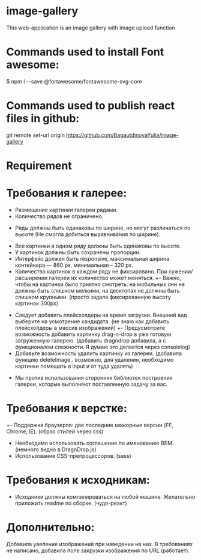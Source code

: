 # image-gallery

This web-application is an image gallery with image upload function

# Commands used to install Font awesome:

$ npm i --save @fortawesome/fontawesome-svg-core

# Commands used to publish react files in github:

git remote set-url origin https://github.com/BagautdinovaYulia/image-gallery


# Requirement

# Требования к галерее:

+ Размещение картинки галереи рядами.
+ Количество рядов не ограничено.
- Ряды должны быть одинаковы по ширине, но могут различаться по высоте
    (Не смогла добиться выравнивания по ширине).
+ Все картинки в одном ряду должны быть одинаковы по высоте.
+ У картинок должны быть сохранены пропорции.
+ Интерфейс должен быть responsive, максимальная ширина контейнера — 860 px, минимальная – 320 px.
+ Количество картинок в каждом ряду не фиксировано. При сужении/расширении галереи их количество может меняться. 
+- Важно, чтобы на картинки было приятно смотреть: на мобильных они не должны быть слишком мелкими, на десктопах не должны быть слишком крупными.
    (просто задала фиксированную высоту картинок 300px)
- Следует добавить плейсхолдеры на время загрузки. Внешний вид выберите на усмотрение кандидата.
    (не знаю как добавить плейсхолдеры в массив изображений)
+- Предусмотрите  возможность добавить картинку drag-n-drop в уже готовую загруженную галерею.
    (добавить dragndrop добавила, а с функционалом сложности. Я думаю это делается через consolelog)
- Добавьте возможность удалить картинку из галереи.
    (добавила функцию deleteImage.. возможно, для удаления, необходимо картинки помещать в input и от туда удалять)
+ Мы против использования сторонних библиотек построения галереи, которые выполняют поставленную задачу за вас.

# Требования к верстке:

+- Поддержка браузеров: две последние мажорные версии (FF, Chrome, IE).
    (сброс стилей через css)
+ Необходимо использовать соглашение по именованию BEM.
    (немного видно в DragnDrop.js)
+ Использование CSS-препроцессоров.
    (sass)

# Требования к исходникам:

+ Исходники должны компилироваться на любой машине. Желательно приложить readme по сборке.
    (чудо-реакт)

# Дополнительно:

Добавила увеление изображений при наведении на них.
В требованиях не написано, добавила поле закрузки изображения по URL (работает).